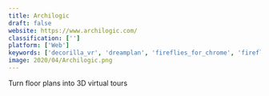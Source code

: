 ```yaml
---
title: Archilogic
draft: false 
website: https://www.archilogic.com/
classification: ['']
platform: ['Web']
keywords: ['decorilla_vr', 'dreamplan', 'fireflies_for_chrome', 'fireflies.ai_for_slack', 'floorfy', 'furn', 'furnish', 'havenly', 'holobuilder', 'live_home_3d_for_ios', 'matterport_3d_showcase', 'panotour_pro', 'planner_5d', 'riley', 'roundme', 'sketchup', 'stagerup', 'the_future_of_real_estate', 'transported', 'triple', 'istaging']
image: 2020/04/Archilogic.png
---
```

Turn floor plans into 3D virtual tours